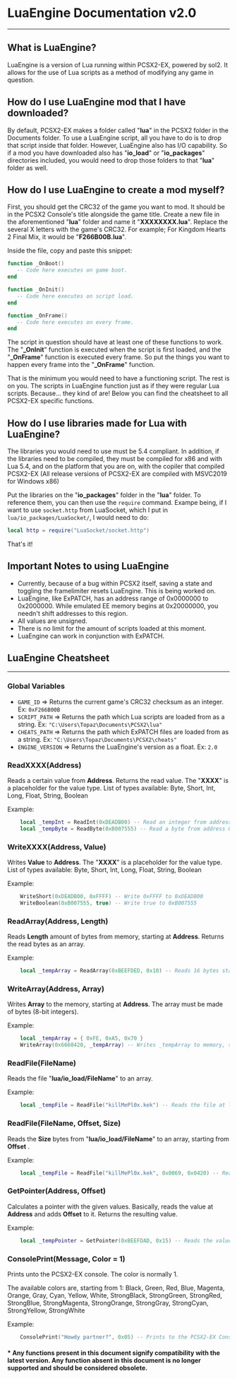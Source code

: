# LuaEngine Documentation v2.0

---

## What is LuaEngine?

LuaEngine is a version of Lua running within PCSX2-EX, powered by sol2. It allows for the use of Lua scripts as a method of modifying any game in question.
 
## How do I use LuaEngine mod that I have downloaded?

By default, PCSX2-EX makes a folder called "**lua**" in the PCSX2 folder in the Documents folder. 
To use a LuaEngine script, all you have to do is to drop that script inside that folder.
However, LuaEngine also has I/O capability. So if a mod you have downloaded also has "**io_load**" or "**io_packages**" directories included, 
you would need to drop those folders to that "**lua**" folder as well.

## How do I use LuaEngine to create a mod myself?

First, you should get the CRC32 of the game you want to mod. It should be in the PCSX2 Console's title alongside the game title. 
Create a new file in the aforementioned "**lua**" folder and name it "**XXXXXXXX.lua**". Replace the several X letters with the game's CRC32. 
For example; For Kingdom Hearts 2 Final Mix, it would be "**F266B00B.lua**".

Inside the file, copy and paste this snippet:

```lua
function _OnBoot()
   -- Code here executes on game boot.
end

function _OnInit()
   -- Code here executes on script load.
end

function _OnFrame()
   -- Code here executes on every frame.
end
```

The script in question should have at least one of these functions to work. The "**_OnInit**" function is executed when the script is first loaded, 
and the "**_OnFrame**" function is executed every frame. So put the things you want to happen every frame into the "**_OnFrame**" function.

That is the minimum you would need to have a functioning script. The rest is on you. The scripts in LuaEngine function just as if they were regular Lua scripts.
Because... they kind of are! Below you can find the cheatsheet to all PCSX2-EX specific functions.

## How do I use libraries made for Lua with LuaEngine?

The libraries you would need to use must be 5.4 compliant. In addition, if the libraries need to be compiled, they must be compiled
for x86 and with Lua 5.4, and on the platform that you are on, with the copiler that compiled PCSX2-EX
(All release versions of PCSX2-EX are compiled with MSVC2019 for Windows x86)

Put the libraries on the "**io_packages**" folder in the "**lua**" folder. To reference them, you can then use the ``require`` command.
Exampe being, if I want to use ``socket.http`` from LuaSocket, which I put in ``lua/io_packages/LuaSocket/``, I would need to do:

```lua
local http = require("LuaSocket/socket.http")
```

That's it!

## Important Notes to using LuaEngine

- Currently, because of a bug within PCSX2 itself, saving a state and toggling the framelimiter resets LuaEngine. This is being worked on.
- LuaEngine, like ExPATCH, has an address range of 0x0000000 to 0x2000000. While emulated EE memory begins at 0x20000000, you needn't shift addresses to this region.
- All values are unsigned.
- There is no limit for the amount of scripts loaded at this moment.
- LuaEngine can work in conjunction with ExPATCH.


## LuaEngine Cheatsheet

---

### Global Variables

- ``GAME_ID`` => Returns the current game's CRC32 checksum as an integer. Ex: ``0xF266B00B``
- ``SCRIPT_PATH`` => Returns the path which Lua scripts are loaded from as a string. Ex: ``"C:\Users\Topaz\Documents\PCSX2\lua"``
- ``CHEATS_PATH`` => Returns the path which ExPATCH files are loaded from as a string. Ex: ``"C:\Users\Topaz\Documents\PCSX2\cheats"``
- ``ENGINE_VERSION`` => Returns the LuaEngine's version as a float. Ex: ``2.0``


###  ReadXXXX(Address)

Reads a certain value from **Address**. Returns the read value. 
The "**XXXX**" is a placeholder for the value type.
List of types available: Byte, Short, Int, Long, Float, String, Boolean

Example:
```lua
    local _tempInt = ReadInt(0xDEADB00) -- Read an integer from address 0xDEADB00
    local _tempByte = ReadByte(0xB007555) -- Read a byte from address 0xB007555
```

### WriteXXXX(Address, Value)

Writes **Value** to **Address**. 
The "**XXXX**" is a placeholder for the value type.
List of types available: Byte, Short, Int, Long, Float, String, Boolean

Example:
```lua
    WriteShort(0xDEADB00, 0xFFFF) -- Write 0xFFFF to 0xDEADB00
    WriteBoolean(0xB007555, true) -- Write true to 0xB007555
```

### ReadArray(Address, Length)

Reads **Length** amount of bytes from memory, starting at **Address**. Returns the read bytes as an array.

Example:
```lua
    local _tempArray = ReadArray(0xBEEFDED, 0x10) -- Reads 16 bytes starting at 0xBEEFDED
```

### WriteArray(Address, Array)

Writes **Array** to the memory, starting at **Address**. The array must be made of bytes (8-bit integers).

Example:
```lua
    local _tempArray = { 0xFE, 0xA5, 0x70 }
    WriteArray(0x6660420, _tempArray) -- Writes _tempArray to memory, starting at 0x6660420
```

### ReadFile(FileName)

Reads the file "**lua/io_load/FileName**" to an array.

Example:
```lua
    local _tempFile = ReadFile("killMePl0x.kek") -- Reads the file at lua/io_load/killMePl0x.kek to _tempFile. Re-reading the file is unnecessary from this point.
```
### ReadFile(FileName, Offset, Size)

Reads the **Size** bytes from "**lua/io_load/FileName**" to an array, starting from **Offset** .

Example:
```lua
    local _tempFile = ReadFile("killMePl0x.kek", 0x0069, 0x0420) -- Reads 0x0420 bytes from the file at lua/io_load/killMePl0x.kek to _tempFile, starting from 0x0069
```
### GetPointer(Address, Offset)

Calculates a pointer with the given values. Basically, reads the value at **Address** and adds **Offset** to it. Returns the resulting value.

Example:
```lua
    local _tempPointer = GetPointer(0xBEEFDAD, 0x15) -- Reads the value at 0xBEEFDAD and adds 0x15 to it.
```

### ConsolePrint(Message, Color = 1)

Prints unto the PCSX2-EX console. The color is normally 1.

The available colors are, starting from 1:
Black, Green, Red, Blue, Magenta, Orange, Gray, Cyan, Yellow, White, StrongBlack, StrongGreen, StrongRed, StrongBlue, StrongMagenta, StrongOrange, StrongGray, StrongCyan, StrongYellow, StrongWhite

Example:
```lua
    ConsolePrint("Howdy partner?", 0x05) -- Prints to the PCSX2-EX Console: "Howdy partner?" in Magenta.
```

#### * Any functions present in this document signify compatibility with the latest version. Any function absent in this document is no longer supported and should be considered obsolete.
